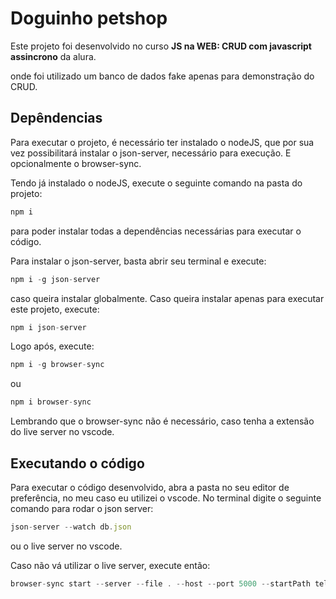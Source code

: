 # Doguinho petshop

Este projeto foi desenvolvido no curso **JS na WEB: CRUD com javascript assincrono** da alura.

onde foi utilizado um banco de dados fake apenas para demonstração do CRUD.

## Depêndencias

Para executar o projeto, é necessário ter instalado o nodeJS, que por sua vez possibilitará instalar o json-server, necessário para execução. E opcionalmente o browser-sync.

Tendo já instalado o nodeJS, execute o seguinte comando na pasta do projeto:

```js
npm i
```

para poder instalar todas a dependências necessárias para executar o código.

Para instalar o json-server, basta abrir seu terminal e execute:

```js
npm i -g json-server
```

caso queira instalar globalmente. Caso queira instalar apenas para executar este projeto, execute:

```js
npm i json-server
```

Logo após, execute:

```js
npm i -g browser-sync
```

ou

```js
npm i browser-sync
```

Lembrando que o browser-sync não é necessário, caso tenha a extensão do live server no vscode.

## Executando o código

Para executar o código desenvolvido, abra a pasta no seu editor de preferência, no meu caso eu utilizei o vscode. No terminal digite o seguinte comando para rodar o json server:

```js
json-server --watch db.json
```

ou o live server no vscode.

Caso não vá utilizar o live server, execute então:

```js
browser-sync start --server --file . --host --port 5000 --startPath telas/lista_cliente.html
```

